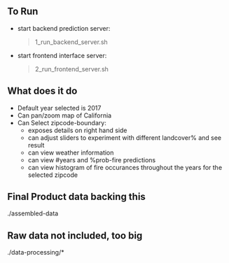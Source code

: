 ## To Run
- start backend prediction server:
    > 1_run_backend_server.sh
- start frontend interface server:
    > 2_run_frontend_server.sh

## What does it do
- Default year selected is 2017
- Can pan/zoom map of California
- Can Select zipcode-boundary:
  + exposes details on right hand side
  + can adjust sliders to experiment with 
    different landcover% and see result
  + can view weather information
  + can view #years and %prob-fire predictions
  + can view histogram of fire occurances
    throughout the years for the selected zipcode

## Final Product data backing this
./assembled-data

## Raw data not included, too big
./data-processing/*

